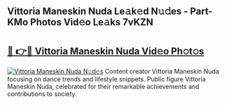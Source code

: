 ## Vittoria Maneskin Nuda Le𝚊k𝚎d N𝚞𝚍es - Part-KMo Photos Vid𝚎o Le𝚊ks 7vKZN

# <h2><a href="http://fbg3e6f.evod.top/?m=Vittoria+Maneskin+Nuda">🔗 👉🔴 Vittoria Maneskin Nuda Vid𝚎o Ph𝚘t𝚘s</a></h2>

[![Vittoria Maneskin Nuda N𝚞d𝚎s](https://i.imgur.com/8V9OHl7.gif)](http://fbg3e6f.evod.top/?m=Vittoria+Maneskin+Nuda)
Content creator Vittoria Maneskin Nuda focusing on dance trends and lifestyle snippets. Public figure Vittoria Maneskin Nuda, celebrated for their remarkable achievements and contributions to society. 
